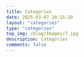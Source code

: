 ```yaml
---
title: Categories
date: 2025-03-07 20:15:20
layout: "categories"
type: "categories"
top_img: /blog/Images/7.jpg
description: Categories
comments: false
---
```

